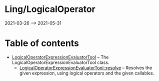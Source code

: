 Ling/LogicalOperator
================
2021-03-26 --> 2021-05-31




Table of contents
===========

- [LogicalOperatorExpressionEvaluatorTool](https://github.com/lingtalfi/LogicalOperator/blob/master/doc/api/Ling/LogicalOperator/Tool/LogicalOperatorExpressionEvaluatorTool.md) &ndash; The LogicalOperatorExpressionEvaluatorTool class.
    - [LogicalOperatorExpressionEvaluatorTool::resolve](https://github.com/lingtalfi/LogicalOperator/blob/master/doc/api/Ling/LogicalOperator/Tool/LogicalOperatorExpressionEvaluatorTool/resolve.md) &ndash; Resolves the given expression, using logical operators and the given callables.




